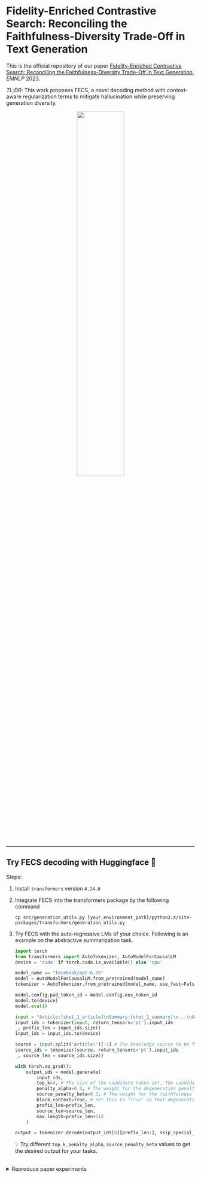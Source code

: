 # Fidelity-Enriched Contrastive Search: Reconciling the Faithfulness-Diversity Trade-Off in Text Generation

This is the official repository of our paper [Fidelity-Enriched Contrastive Search: Reconciling the Faithfulness-Diversity Trade-Off in Text Generation](https://arxiv.org/pdf/2310.14981.pdf), *EMNLP* 2023.

*TL;DR*: This work proposes FECS, a novel decoding method with context-aware regularization terms to mitigate hallucination while preserving generation diversity.

<p align="center">
   <img src="https://github.com/ntunlplab/FECS/assets/106149032/31fd533b-9915-4a96-a10b-91be3748ef6c" width=50% height=50%>
</p>

---

## Try FECS decoding with Huggingface 🤗
Steps:
1. Install ```transformers``` version ```4.24.0```
   
2. Integrate FECS into the transformers package by the following command
   
    ```
    cp src/generation_utils.py [your_environment_path]/python3.X/site-packages/transformers/generation_utils.py
    ```
    
3. Try FECS with the auto-regressive LMs of your choice. Following is an example on the abstractive summarization task.
   
    ```python
    import torch
    from transformers import AutoTokenizer, AutoModelForCausalLM
    device = 'cuda' if torch.cuda.is_available() else 'cpu'
    
    model_name == "facebook/opt-6.7b"
    model = AutoModelForCausalLM.from_pretrained(model_name)
    tokenizer = AutoTokenizer.from_pretrained(model_name, use_fast=False)

    model.config.pad_token_id = model.config.eos_token_id
    model.to(device)
    model.eval()
    
    input = "Article:[shot_1_article]\nSummary:[shot_1_summary]\n...\nArticle:[shot_n_article]\nSummay:[shot_n_summary]\nArticle:[test_input_article]"
    input_ids = tokenizer(input, return_tensors='pt').input_ids 
    _, prefix_len = input_ids.size()
    input_ids = input_ids.to(device)

    source = input.split('Article:')[-1] # The knowledge source to be faithful to (e.g., for abstractive summarization, the source is the article to be summarized).
    source_ids = tokenizer(source, return_tensors='pt').input_ids 
    _, source_len = source_ids.size()

    with torch.no_grad():
        output_ids = model.generate(
            input_ids,
            top_k=4, # The size of the candidate token set. The candidate tokens are the top-k probability tokens from the model’s prediction distribution.
            penalty_alpha=0.3, # The weight for the degeneration penalty. A larger alpha promotes candicate tokens which are more diverse.
            source_penalty_beta=0.3, # The weight for the faithfulness reward. A larger beta promotes candidate tokens which are more similar to the source.
            block_context=True, # Set this to "True" so that degeneration penalty is only applied on the generated content, instead of the given input content (i.e., the prefix).
            prefix_len=prefix_len,
            source_len=source_len,
            max_length=prefix_len+512
        )
    
    output = tokenizer.decode(output_ids[0][prefix_len:], skip_special_tokens=True)
    ```
   💡 Try different ```top_k```, ```penalty_alpha```, ```source_penalty_beta``` values to get the desired output for your tasks.
<br>

<details><summary>Reproduce paper experiments</summary>
  
*WIP, refactoring code...*

</details>
